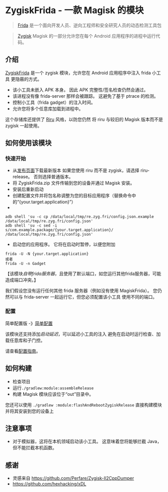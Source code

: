 # ZygiskFrida - 一款 Magisk 的模块

> [Frida](https://frida.re) 是一个面向开发人员、逆向工程师和安全研究人员的动态检测工具包

> [Zygisk](https://github.com/topjohnwu/Magisk) Magisk 的一部分允许您在每个 Android 应用程序的进程中运行代码。


## 介绍

[ZygiskFrida](README.md) 是一个 zygisk 模块，允许您在 Android 应用程序中注入 frida 小工具
更隐蔽的方式。

- 该小工具未嵌入 APK 本身。 因此 APK 完整性/签名检查仍然会通过。
- 该进程没有像 frida-server 那样会被跟踪。 这避免了基于 ptrace 的检测。
- 控制小工具（frida gadget）的注入时间。
- 允许您将多个任意库加载到进程中。

这个存储库还提供了 [Riru](https://github.com/RikkaApps/Riru) 风格，以防您仍然
将 riru 与较旧的 Magisk 版本而不是 zygisk 一起使用。

## 如何使用该模块

### 快速开始
- 从[发布页面](https://github.com/lico-n/ZygiskFrida/releases)下载最新版本
   如果您使用 riru 而不是 zygisk，请选择 riru-release。 否则选择普通版本。
- 将 ZygiskFrida.zip 文件传输到您的设备并通过 Magisk 安装。
- 安装后重新启动
- 创建配置文件并将包名称调整为您的目标应用程序（替换命令中的“{your.target.application}”）
- 
````shell
adb shell 'su -c cp /data/local/tmp/re.zyg.fri/config.json.example /data/local/tmp/re.zyg.fri/config.json'
adb shell 'su -c sed -i s/com.example.package/{your.target.application}/ /data/local/tmp/re.zyg.fri/config.json'
````

- 启动您的应用程序。 它将在启动时暂停，以便您附加

````shell
frida -U -N {your.target.application}
或者
frida -U -n Gadget
````

【该模块*自带frida服务器*，且使用了默认端口，如您运行其他frida服务器，可能造成端口冲突。】

我们假设您没有运行任何其他 frida 服务器（例如没有使用 MagiskFrida）。
您仍然可以与 frida-server 一起运行它，但您必须配置该小工具
使用不同的端口。

### 配置

简单配置版 -》[简单配置](docs/simple_config.zh-CN.md)

该模块还支持添加*启动延迟*，可以延迟小工具的注入
避免在启动时运行检查、加载任意库和子门控。

请查看[配置指南](docs/advanced_config.md)。

## 如何构建

- 检查项目
- 运行`./gradlew:module:assembleRelease`
- 构建 Magisk 模块应该位于“out”目录中。

您还可以使用 `./gradlew :module:flashAndRebootZygiskRelease` 直接构建模块并将其安装到您的设备上

## 注意事项

- 对于模拟器，这将在本机领域启动该小工具。 这意味着您将能够拦截 Java，但不能拦截本机函数。

## 感谢

- 灵感来自 https://github.com/Perfare/Zygisk-Il2CppDumper
- https://github.com/hexhacking/xDL
